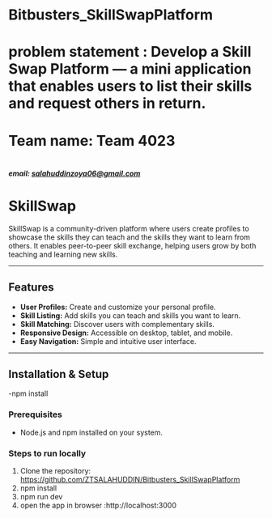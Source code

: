 # Bitbusters_SkillSwapPlatform
# problem statement : Develop a Skill Swap Platform — a mini application that enables users to list their skills and request others in return.
# Team name: Team 4023
# <h5>email: salahuddinzoya06@gmail.com</h5>


# SkillSwap

SkillSwap is a community-driven platform where users create profiles to showcase the skills they can teach and the skills they want to learn from others. It enables peer-to-peer skill exchange, helping users grow by both teaching and learning new skills.

---

## Features

- **User Profiles:** Create and customize your personal profile.
- **Skill Listing:** Add skills you can teach and skills you want to learn.
- **Skill Matching:** Discover users with complementary skills.
- **Responsive Design:** Accessible on desktop, tablet, and mobile.
- **Easy Navigation:** Simple and intuitive user interface.

---

## Installation & Setup

-npm install

### Prerequisites

- Node.js and npm installed on your system.

### Steps to run locally

1. Clone the repository:
   https://github.com/ZTSALAHUDDIN/Bitbusters_SkillSwapPlatform
2. npm install
3. npm run dev
4. open the app in browser :http://localhost:3000
